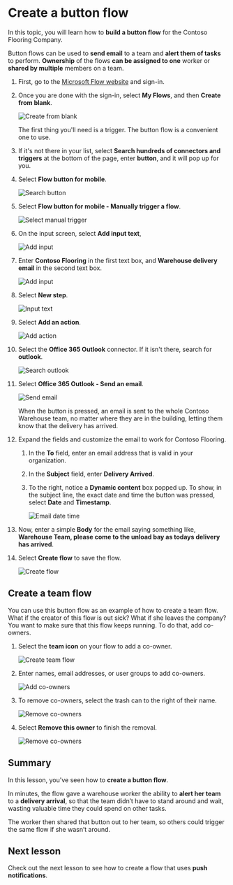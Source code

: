 <properties
   pageTitle="Create a button flow | Microsoft Flow"
   description="Learn how to create a flow that you trigger from a button."
   services=""
   suite="flow"
   documentationCenter="na"
   authors="msftman"
   manager="anneta"
   editor=""
   tags=""
   featuredVideoId="s8ozmlVRV-Q"
   courseDuration="11m"/>

<tags
   ms.service="flow"
   ms.devlang="na"
   ms.topic="get-started-article"
   ms.tgt_pltfrm="na"
   ms.workload="na"
   ms.date="08/16/2017"
   ms.author="deonhe"/>

# Create a button flow #

In this topic, you will learn how to **build a button flow** for the Contoso Flooring Company. 

Button flows can be used to **send email** to a team and **alert them of tasks** to perform. **Ownership** of the flows **can be assigned to one** worker or **shared by multiple** members on a team.  

1. First, go to the [Microsoft Flow website](https://ms.flow.microsoft.com) and sign-in.

1. Once you are done with the sign-in, select **My Flows**, and then **Create from blank**.

    ![Create from blank](./media/learning-create-button-flow/2-create-from-blank.png)

    The first thing you'll need is a trigger. The button flow is a convenient one to use. 

1. If it's not there in your list, select **Search hundreds of connectors and triggers** at the bottom of the page, enter **button**, and it will pop up for you. 

1. Select **Flow button for mobile**.

    ![Search button](./media/learning-create-button-flow/3-button-flow.png) 

1. Select **Flow button for mobile - Manually trigger a flow**.

    ![Select manual trigger](./media/learning-create-button-flow/4-press-it.png)

1. On the input screen, select **Add input text**,

    ![Add input](./media/learning-create-button-flow/5-add-input.png)

1. Enter **Contoso Flooring** in the first text box, and **Warehouse delivery email** in the second text box.

    ![Add input](./media/learning-create-button-flow/6-text-for-flow.png)

1. Select **New step**. 

    ![Input text](./media/learning-create-button-flow/7-input-description.png)

1. Select **Add an action**. 

    ![Add action](./media/learning-create-button-flow/8-add-an-action.png)

1. Select the **Office 365 Outlook** connector. If it isn't there, search for **outlook**.

    ![Search outlook](./media/learning-create-button-flow/9-search-outlook.png)

1. Select **Office 365 Outlook - Send an email**.

    ![Send email](./media/learning-create-button-flow/10-send-email.png)

    When the button is pressed, an email is sent to the whole Contoso Warehouse team, no matter where they are in the building, letting them know that the delivery has arrived.

1. Expand the fields and customize the email to work for Contoso Flooring.

    1. In the **To** field, enter an email address that is valid in your organization.

    1. In the **Subject** field, enter **Delivery Arrived**. 

    1. To the right, notice a **Dynamic content** box popped up. To show, in the subject line, the exact date and time the button was pressed, select **Date** and **Timestamp**. 

        ![Email date time](./media/learning-create-button-flow/11-email-date-time.png)

1. Now, enter a simple **Body** for the email saying something like, **Warehouse Team, please come to the unload bay as todays delivery has arrived**.

1. Select **Create flow** to save the flow.

    ![Create flow](./media/learning-create-button-flow/12-create-flow.png)

## Create a team flow ##

You can use this button flow as an example of how to create a team flow. What if the creator of this flow is out sick? What if she leaves the company? You want to make sure that this flow keeps running. To do that,  add co-owners.

1. Select the **team icon** on your flow to add a co-owner.

    ![Create team flow](./media/learning-create-button-flow/13-create-team-flow.png) 

1. Enter names, email addresses, or user groups to add co-owners.

    ![Add co-owners](./media/learning-create-button-flow/14-add-co-owners.png)

1. To remove co-owners, select the trash can to the right of their name.

    ![Remove co-owners](./media/learning-create-button-flow/15-remove-co-owners.png)

1. Select **Remove this owner** to finish the removal.

    ![Remove co-owners](./media/learning-create-button-flow/16-agree-to-remove.png)

## Summary ##

In this lesson, you've seen how to **create a button flow**. 

In minutes, the flow gave a warehouse worker the ability to **alert her team** to a **delivery arrival**, so that the team didn’t have to stand around and wait, wasting valuable time they could spend on other tasks. 

The worker then shared that button out to her team, so others could trigger the same flow if she wasn’t around.

## Next lesson ##

Check out the next lesson to see how to create a flow that uses **push notifications**.